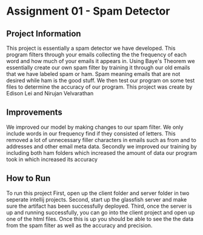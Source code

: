 # Assignment 01 - Spam Detector 

## Project Information
This project is essentially a spam detector we have developed. This program filters through your emails collecting the the frequency of each word and how much of your emails it appears in.
Using Baye's Theorem we essentially create our own spam filter by training it through our old emails that we have labeled spam or ham. Spam meaning emails that are not desired while ham is the good stuff.
We then test our program on some test files to determine the accuracy of our program. 
This project was create by Edison Lei and Nirujan Velvarathan



## Improvements
We improved our model by making changes to our spam filter. We only include words in our frequency find if they consisted of letters. This removed a lot of unnecessary filler characters
in emails such as from and to addresses and other email meta data. Secondly we improved our training by including both ham folders which increased the amount of data our program 
took in which increased its accuracy


## How to Run

To run this project
First, open up the client folder and server folder in two seperate intellij projects. 
Second, start up the glassfish server and make sure the artifact has been successfully deployed. 
Third, once the server is up and running successfully, you can go into the client project and open up one of the html files. Once this is up you should be able to see the 
the data from the spam filter as well as the accuracy and precision. 


